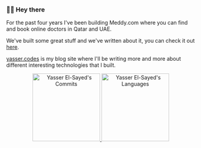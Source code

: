### 👋🏼 Hey there

For the past four years I've been building Meddy.com where you can find and book online doctors in Qatar and UAE. 

We've built some great stuff and we've written about it, you can check it out [here](https://medium.com/swlh/scaling-our-aws-infrastructure-9e64e6817b8c).

[yasser.codes](https://yasser.codes) is my blog site where I'll be writing more and more about different interesting technologies that I built.

<p align="center">
   <a href="https://github.com/yelsayed">
    <img height="180em" src="https://github-readme-stats-eight-theta.vercel.app/api?username=yelsayed&show_icons=true&theme=dark&count_private=true" alt="Yasser El-Sayed's Commits"/>
    <img height="180em" src="https://github-readme-stats.vercel.app/api/top-langs/?username=yelsayed&show_icons=true&theme=dark&layout=compact&exclude_repo=nba-stats-codeigniter&hide=css,html" alt="Yasser El-Sayed's Languages" />
  </a>
</p>
